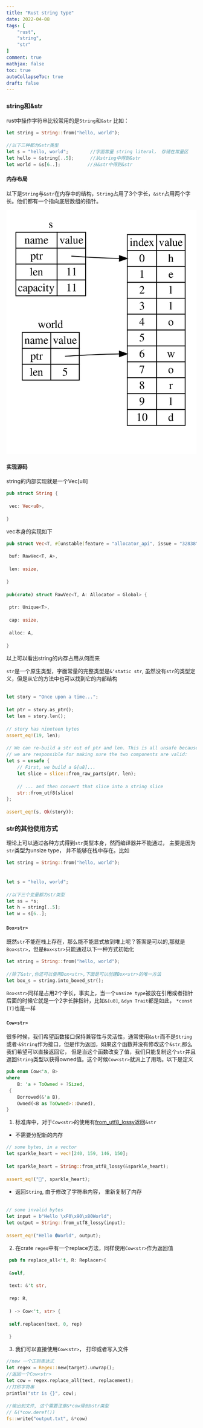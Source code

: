 ```yaml
---
title: "Rust string type"
date: 2022-04-08
tags: [
    "rust",
    "string",
    "str"
]
comment: true
mathjax: false
toc: true
autoCollapseToc: true
draft: false
---
```


### string和&str
rust中操作字符串比较常用的是`String`和`&str`  比如：
```rust
let string = String::from("hello, world");

//以下三种都为&str类型
let s = "hello, world";        //字面常量 string literal， 存储在常量区
let hello = &string[..5];      //从string中得到&str
let world = &s[6..];          //从&str中得到&str

```

#### 内存布局
以下是`String`与`&str`在内存中的结构，`String`占用了3个字长，`&str`占用两个字长。他们都有一个指向底层数组的指针。

![](/str.png)

#### 实现源码
string的内部实现就是一个Vec[u8]
```rust
pub struct String {

 vec: Vec<u8>,

}
```
vec本身的实现如下
```rust
pub struct Vec<T, #[unstable(feature = "allocator_api", issue = "32838")] A: Allocator = Global> {

 buf: RawVec<T, A>,

 len: usize,

}

pub(crate) struct RawVec<T, A: Allocator = Global> {

 ptr: Unique<T>,

 cap: usize,

 alloc: A,

}

```
以上可以看出string的内存占用从何而来

`str`是一个原生类型，字面常量的完整类型是`&‘static str`, 虽然没有`str`的类型定义，但是从它的方法中也可以找到它的内部结构
```rust

let story = "Once upon a time...";

let ptr = story.as_ptr();
let len = story.len();

// story has nineteen bytes
assert_eq!(19, len);

// We can re-build a str out of ptr and len. This is all unsafe because
// we are responsible for making sure the two components are valid:
let s = unsafe {
    // First, we build a &[u8]...
    let slice = slice::from_raw_parts(ptr, len);

    // ... and then convert that slice into a string slice
    str::from_utf8(slice)
};

assert_eq!(s, Ok(story));

```

### str的其他使用方式
理论上可以通过各种方式得到`str`类型本身，然而编译器并不能通过， 主要是因为`str`类型为unsize type， 并不能够在栈中存在。比如
```rust
let string = String::from("hello, world");


let s = "hello, world";  

//以下三个变量都为str类型
let ss = *s;
let h = string[..5];
let w = s[6..];


```

#### `Box<str>`
既然`str`不能在栈上存在，那么能不能显式放到堆上呢？答案是可以的,那就是`Box<str>`，但是`Box<str>`只能通过以下一种方式初始化

```rust
let string = String::from("hello, world");

//除了&str,你还可以使用Box<str>,下面是可以创建Box<str>的唯一方法
let box_s = string.into_boxed_str();
```

`Box<str>`同样是占用2个字长，事实上，当一个`unsize type`被放在引用或者指针后面的时候它就是一个2字长胖指针，比如`&[u8]`,  `&dyn Trait`都是如此， `*const [T]`也是一样


#### `Cow<str>`
很多时候，我们希望函数接口保持兼容性与灵活性，通常使用`&str`而不是`String`或者·`&String`作为接口，但是作为返回，如果这个函数并没有修改这个`&str`,那么我们希望可以直接返回它， 但是当这个函数改变了值，我们只能复制这个`str`并且返回`String`类型以获得owned值。这个时候`Cow<str>`就派上了用场。以下是定义
```rust
pub enum Cow<'a, B>
where
    B: 'a + ToOwned + ?Sized,
 {
    Borrowed(&'a B),
    Owned(<B as ToOwned>::Owned),
}


```

1. 标准库中，对于`Cow<str>`的使用有[from_utf8_lossy](https://doc.rust-lang.org/stable/std/string/struct.String.html#method.from_utf8_lossy)返回`&str`

* 不需要分配新的内存
```rust
// some bytes, in a vector
let sparkle_heart = vec![240, 159, 146, 150];

let sparkle_heart = String::from_utf8_lossy(&sparkle_heart);

assert_eq!("💖", sparkle_heart);
```

* 返回`String`, 由于修改了字符串内容， 重新复制了内存
```rust

// some invalid bytes
let input = b"Hello \xF0\x90\x80World";
let output = String::from_utf8_lossy(input);

assert_eq!("Hello �World", output);
```

2. 在crate `regex`中有一个replace方法，同样使用`Cow<str>`作为返回值
```rust
 pub fn replace_all<'t, R: Replacer>(

 &self,

 text: &'t str,

 rep: R,

 ) -> Cow<'t, str> {

 self.replacen(text, 0, rep)

 }

```


3. 我们可以直接使用`Cow<str>`， 打印或者写入文件
```rust
//new 一个正则表达式
let regex = Regex::new(target).unwrap();
//返回一个Cow<str>
let cow = regex.replace_all(text, replacement);
//打印字符串
println("str is {}", cow);

//输出到文件, 这个需要注意&*cow得到&str类型
// &(*cow.deref())
fs::write("output.txt", &*cow)
```